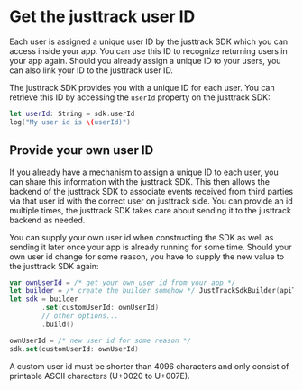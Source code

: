 # Get the justtrack user ID

Each user is assigned a unique user ID by the justtrack SDK which you can access inside your app. You can use this ID to recognize returning users in your app again. Should you already assign a unique ID to your users, you can also link your ID to the justtrack user ID.

The justtrack SDK provides you with a unique ID for each user. You can retrieve this ID by accessing the `userId` property on the justtrack SDK:

```swift
let userId: String = sdk.userId
log("My user id is \(userId)")
```

## Provide your own user ID

If you already have a mechanism to assign a unique ID to each user, you can share this information with the justtrack SDK. This then allows the backend of the justtrack SDK to associate events received from third parties via that user id with the correct user on justtrack side. You can provide an id multiple times, the justtrack SDK takes care about sending it to the justtrack backend as needed.

You can supply your own user id when constructing the SDK as well as sending it later once your app is already running for some time. Should your own user id change for some reason, you have to supply the new value to the justtrack SDK again:

```swift
var ownUserId = /* get your own user id from your app */
let builder = /* create the builder somehow */ JustTrackSdkBuilder(apiToken: "prod-...")
let sdk = builder
        .set(customUserId: ownUserId)
        // other options...
        .build()

ownUserId = /* new user id for some reason */
sdk.set(customUserId: ownUserId)
```

A custom user id must be shorter than 4096 characters and only consist of printable ASCII characters (U+0020 to U+007E).
